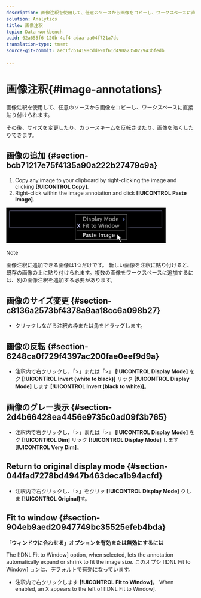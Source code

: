 ```yaml
---
description: 画像注釈を使用して、任意のソースから画像をコピーし、ワークスペースに直接貼り付けられます。
solution: Analytics
title: 画像注釈
topic: Data workbench
uuid: 62a655f6-120b-4cf4-adaa-aa04f721a7dc
translation-type: tm+mt
source-git-commit: aec1f7b14198cdde91f61d490a235022943bfedb

---
```



# 画像注釈{#image-annotations}

画像注釈を使用して、任意のソースから画像をコピーし、ワークスペースに直接貼り付けられます。

その後、サイズを変更したり、カラースキームを反転させたり、画像を暗くしたりできます。

## 画像の追加 {#section-bcb71217e75f4135a90a222b27479c9a}

1. Copy any image to your clipboard by right-clicking the image and clicking **[!UICONTROL Copy]**.
1. Right-click within the image annotation and click **[!UICONTROL Paste Image]**.

![](assets/mnu_Image_Paste.png)

>[!NOTE]
>
>画像注釈に追加できる画像は1つだけです。 新しい画像を注釈に貼り付けると、既存の画像の上に貼り付けられます。複数の画像をワークスペースに追加するには、別の画像注釈を追加する必要があります。

## 画像のサイズ変更 {#section-c8136a2573bf4378a9aa18cc6a098b27}

* クリックしながら注釈の枠または角をドラッグします。

## 画像の反転 {#section-6248ca0f729f4397ac200fae0eef9d9a}

* 注釈内で右クリックし、「>」または「>」 **[!UICONTROL Display Mode]** をク **[!UICONTROL Invert (white to black)]** リック **[!UICONTROL Display Mode]** します **[!UICONTROL Invert (black to white)]**。

## 画像のグレー表示 {#section-2d4b66428ea4456e9735c0ad09f3b765}

* 注釈内で右クリックし、「>」または「>」 **[!UICONTROL Display Mode]** をク **[!UICONTROL Dim]** リック **[!UICONTROL Display Mode]** します **[!UICONTROL Very Dim]**。

## Return to original display mode {#section-044fad7278bd4947b463deca1b94acfd}

* 注釈内で右クリックし、「>」をクリッ **[!UICONTROL Display Mode]** クしま **[!UICONTROL Original]**&#x200B;す。

## Fit to window {#section-904eb9aed20947749bc35525efeb4bda}

**「ウィンドウに合わせる」オプションを有効または無効にするには**

The [!DNL Fit to Window] option, when selected, lets the annotation automatically expand or shrink to fit the image size. このオプシ [!DNL Fit to Window] ョンは、デフォルトで有効になっています。

* 注釈内で右クリックします **[!UICONTROL Fit to Window]**。 When enabled, an X appears to the left of [!DNL Fit to Window].

